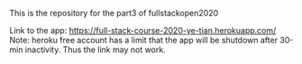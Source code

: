This is the repository for the part3 of fullstackopen2020

Link to the app: https://full-stack-course-2020-ye-tian.herokuapp.com/
Note: heroku free account has a limit that the app will be shutdown after 30-min inactivity. Thus the link may not work.
